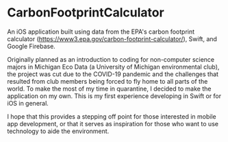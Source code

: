 # CarbonFootprintCalculator
An iOS application built using data from the EPA's carbon footprint calculator (https://www3.epa.gov/carbon-footprint-calculator/), Swift, and Google Firebase.

Originally planned as an introduction to coding for non-computer science majors in Michigan Eco Data (a University of Michigan environmental club), the project was cut due to the COVID-19 pandemic and the challenges that resulted from club members being forced to fly home to all parts of the world. To make the most of my time in quarantine, I decided to make the application on my own. This is my first experience developing in Swift or for iOS in general.

I hope that this provides a stepping off point for those interested in mobile app development, or that it serves as inspiration for those who want to use technology to aide the environment.
